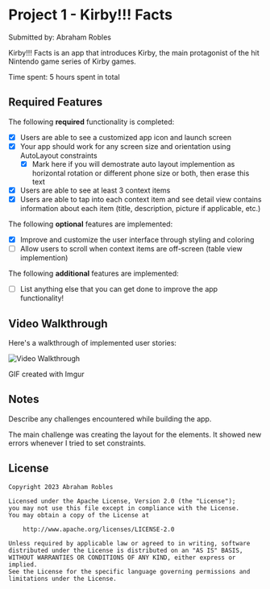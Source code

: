 # Project 1 - Kirby!!! Facts

Submitted by: Abraham Robles

Kirby!!! Facts is an app that introduces Kirby, the main protagonist of the hit Nintendo game series of Kirby games. 

Time spent: 5 hours spent in total

## Required Features

The following **required** functionality is completed:

- [X] Users are able to see a customized app icon and launch screen
- [X] Your app should work for any screen size and orientation using AutoLayout constraints
  - [X] Mark here if you will demostrate auto layout implemention as horizontal rotation or different phone size or both, then erase this text
- [X] Users are able to see at least 3 context items
- [X] Users are able to tap into each context item and see detail view contains information about each item (title, description, picture if applicable, etc.)
 
The following **optional** features are implemented:

- [X] Improve and customize the user interface through styling and coloring
- [ ] Allow users to scroll when context items are off-screen (table view implemention)

The following **additional** features are implemented:

- [ ] List anything else that you can get done to improve the app functionality!

## Video Walkthrough

Here's a walkthrough of implemented user stories:

<img src='https://imgur.com/TJXFa7S' title='Video Walkthrough' width='' alt='Video Walkthrough' />

<!-- Replace this with whatever GIF tool you used! -->
GIF created with Imgur  
<!-- Recommended tools:
[Kap](https://getkap.co/) for macOS
[ScreenToGif](https://www.screentogif.com/) for Windows
[peek](https://github.com/phw/peek) for Linux. -->

## Notes

Describe any challenges encountered while building the app.

The main challenge was creating the layout for the elements. It showed new errors whenever I tried to set constraints.

## License

    Copyright 2023 Abraham Robles

    Licensed under the Apache License, Version 2.0 (the "License");
    you may not use this file except in compliance with the License.
    You may obtain a copy of the License at

        http://www.apache.org/licenses/LICENSE-2.0

    Unless required by applicable law or agreed to in writing, software
    distributed under the License is distributed on an "AS IS" BASIS,
    WITHOUT WARRANTIES OR CONDITIONS OF ANY KIND, either express or implied.
    See the License for the specific language governing permissions and
    limitations under the License.
